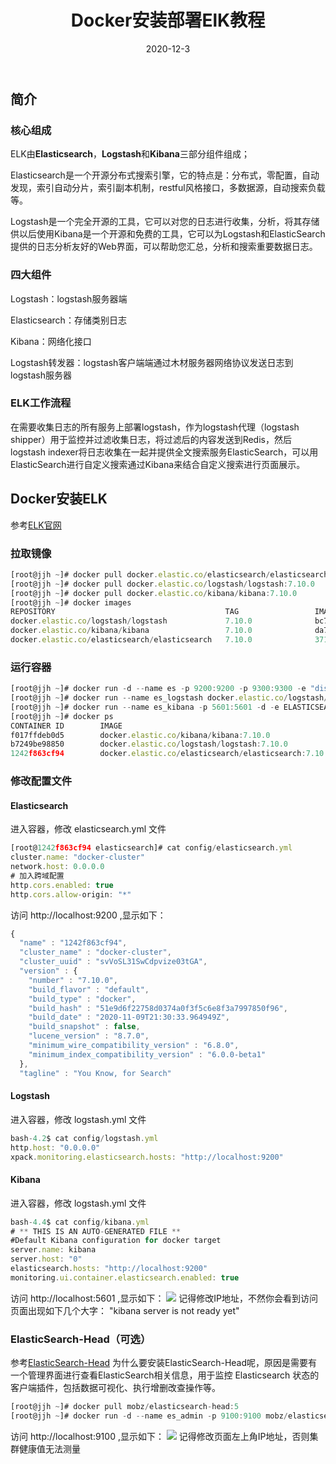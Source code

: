 ﻿---
title: Docker安装部署ElK教程
date: 2020-12-3
updated:
description: 
cover: https://pic.downk.cc/item/5fc274c9d590d4788a887e92.jpg
tag:
  - Elasticsearch 
  - Logstash 
  - Kibana
categories:
  - Docker
---
## 简介
### 核心组成
ELK由**Elasticsearch**，**Logstash**和**Kibana**三部分组件组成；

Elasticsearch是一个开源分布式搜索引擎，它的特点是：分布式，零配置，自动发现，索引自动分片，索引副本机制，restful风格接口，多数据源，自动搜索负载等。

Logstash是一个完全开源的工具，它可以对您的日志进行收集，分析，将其存储供以后使用Kibana是一个开源和免费的工具，它可以为Logstash和ElasticSearch提供的日志分析友好的Web界面，可以帮助您汇总，分析和搜索重要数据日志。

### 四大组件
Logstash：logstash服务器端

Elasticsearch：存储类别日志

Kibana：网络化接口

Logstash转发器：logstash客户端端通过木材服务器网络协议发送日志到logstash服务器

### ELK工作流程
在需要收集日志的所有服务上部署logstash，作为logstash代理（logstash shipper）用于监控并过滤收集日志，将过滤后的内容发送到Redis，然后logstash indexer将日志收集在一起并提供全文搜索服务ElasticSearch，可以用ElasticSearch进行自定义搜索通过Kibana来结合自定义搜索进行页面展示。

## Docker安装ELK
参考[ELK官网](https://www.elastic.co/)
### 拉取镜像
```javascript
[root@jjh ~]# docker pull docker.elastic.co/elasticsearch/elasticsearch:7.10.0
[root@jjh ~]# docker pull docker.elastic.co/logstash/logstash:7.10.0
[root@jjh ~]# docker pull docker.elastic.co/kibana/kibana:7.10.0
[root@jjh ~]# docker images
REPOSITORY                                      TAG                 IMAGE ID            CREATED             SIZE
docker.elastic.co/logstash/logstash             7.10.0              bc71baf6997e        3 weeks ago         843 MB
docker.elastic.co/kibana/kibana                 7.10.0              da7fcd592595        3 weeks ago         1 GB
docker.elastic.co/elasticsearch/elasticsearch   7.10.0              37190fe5beea        3 weeks ago         774 MB
```
### 运行容器
```javascript
[root@jjh ~]# docker run -d --name es -p 9200:9200 -p 9300:9300 -e "discovery.type=single-node" docker.elastic.co/elasticsearch/elasticsearch:7.10.0
[root@jjh ~]# docker run --name es_logstash docker.elastic.co/logstash/logstash:7.10.0
[root@jjh ~]# docker run --name es_kibana -p 5601:5601 -d -e ELASTICSEARCH_URL=http://localhost:9200 docker.elastic.co/kibana/kibana:7.10.0
[root@jjh ~]# docker ps
CONTAINER ID        IMAGE                                                  COMMAND                  CREATED             STATUS              PORTS                                            NAMES
f017ffdeb0d5        docker.elastic.co/kibana/kibana:7.10.0                 "/usr/local/bin/du..."   4 hours ago         Up 4 hours          0.0.0.0:5601->5601/tcp                           es_kibana
b7249be98850        docker.elastic.co/logstash/logstash:7.10.0             "/usr/local/bin/do..."   4 hours ago         Up 3 hours          5044/tcp, 9600/tcp                               es_logstash
1242f863cf94        docker.elastic.co/elasticsearch/elasticsearch:7.10.0   "/tini -- /usr/loc..."   4 hours ago         Up 3 hours          0.0.0.0:9200->9200/tcp, 0.0.0.0:9300->9300/tcp   es
```
###  修改配置文件
#### Elasticsearch
进入容器，修改 elasticsearch.yml 文件
```javascript
[root@1242f863cf94 elasticsearch]# cat config/elasticsearch.yml 
cluster.name: "docker-cluster"
network.host: 0.0.0.0
# 加入跨域配置
http.cors.enabled: true
http.cors.allow-origin: "*"
```
访问  http://localhost:9200  ,显示如下：
```javascript
{
  "name" : "1242f863cf94",
  "cluster_name" : "docker-cluster",
  "cluster_uuid" : "svVoSL31SwCdpvize03tGA",
  "version" : {
    "number" : "7.10.0",
    "build_flavor" : "default",
    "build_type" : "docker",
    "build_hash" : "51e9d6f22758d0374a0f3f5c6e8f3a7997850f96",
    "build_date" : "2020-11-09T21:30:33.964949Z",
    "build_snapshot" : false,
    "lucene_version" : "8.7.0",
    "minimum_wire_compatibility_version" : "6.8.0",
    "minimum_index_compatibility_version" : "6.0.0-beta1"
  },
  "tagline" : "You Know, for Search"
```
####  Logstash
进入容器，修改 logstash.yml 文件
```javascript
bash-4.2$ cat config/logstash.yml 
http.host: "0.0.0.0"
xpack.monitoring.elasticsearch.hosts: "http://localhost:9200"
```
#### Kibana
进入容器，修改 logstash.yml 文件
```javascript
bash-4.4$ cat config/kibana.yml 
# ** THIS IS AN AUTO-GENERATED FILE **
#Default Kibana configuration for docker target
server.name: kibana
server.host: "0"
elasticsearch.hosts: "http://localhost:9200"
monitoring.ui.container.elasticsearch.enabled: true
```
访问  http://localhost:5601  ,显示如下：
![](https://pic.downk.cc/item/5fc8e611394ac5237869fc1a.png)
记得修改IP地址，不然你会看到访问页面出现如下几个大字：
"kibana server is not ready yet"
### ElasticSearch-Head（可选）
参考[ElasticSearch-Head](https://github.com/mobz/elasticsearch-head)
为什么要安装ElasticSearch-Head呢，原因是需要有一个管理界面进行查看ElasticSearch相关信息，用于监控 Elasticsearch 状态的客户端插件，包括数据可视化、执行增删改查操作等。
```javascript
[root@jjh ~]# docker pull mobz/elasticsearch-head:5
[root@jjh ~]# docker run -d --name es_admin -p 9100:9100 mobz/elasticsearch-head:5
```
访问  http://localhost:9100  ,显示如下：
![](https://pic.downk.cc/item/5fc8ede4394ac523786f1e09.png)
记得修改页面左上角IP地址，否则集群健康值无法测量

